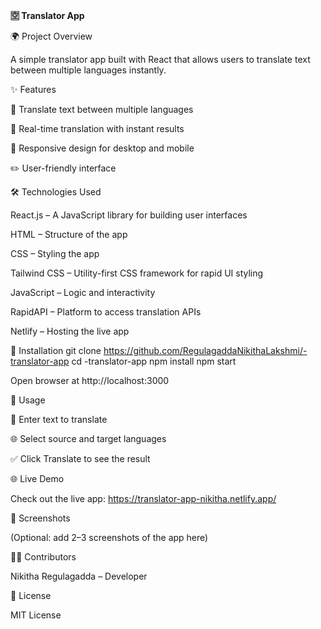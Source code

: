 **🈳 Translator App**

🌍 Project Overview

A simple translator app built with React that allows users to translate text between multiple languages instantly.

✨ Features

📝 Translate text between multiple languages

🔄 Real-time translation with instant results

📱 Responsive design for desktop and mobile

✏️ User-friendly interface

🛠️ Technologies Used

React.js – A JavaScript library for building user interfaces

HTML – Structure of the app

CSS – Styling the app

Tailwind CSS – Utility-first CSS framework for rapid UI styling

JavaScript – Logic and interactivity

RapidAPI – Platform to access translation APIs

Netlify – Hosting the live app

🚀 Installation
git clone https://github.com/RegulagaddaNikithaLakshmi/-translator-app
cd -translator-app
npm install
npm start


Open browser at http://localhost:3000

🎯 Usage

📝 Enter text to translate

🌐 Select source and target languages

✅ Click Translate to see the result

🌐 Live Demo

Check out the live app: https://translator-app-nikitha.netlify.app/

📸 Screenshots

(Optional: add 2–3 screenshots of the app here)

👩‍💻 Contributors

Nikitha Regulagadda – Developer

📄 License

MIT License



